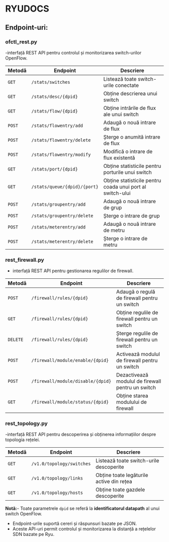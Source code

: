 # RYUDOCS
## Endpoint-uri:
### ofctl_rest.py 
-interfață REST API pentru controlul și monitorizarea switch-urilor OpenFlow.

| Metodă | Endpoint | Descriere |
|--------|---------|-------------|
| `GET`  | `/stats/switches` | Listează toate switch-urile conectate |
| `GET`  | `/stats/desc/{dpid}` | Obține descrierea unui switch |
| `GET`  | `/stats/flow/{dpid}` | Obține intrările de flux ale unui switch |
| `POST` | `/stats/flowentry/add` | Adaugă o nouă intrare de flux |
| `POST` | `/stats/flowentry/delete` | Șterge o anumită intrare de flux |
| `POST` | `/stats/flowentry/modify` | Modifică o intrare de flux existentă |
| `GET`  | `/stats/port/{dpid}` | Obține statisticile pentru porturile unui switch |
| `GET`  | `/stats/queue/{dpid}/{port}` | Obține statisticile pentru coada unui port al switch-ului |
| `POST` | `/stats/groupentry/add` | Adaugă o nouă intrare de grup |
| `POST` | `/stats/groupentry/delete` | Șterge o intrare de grup |
| `POST` | `/stats/meterentry/add` | Adaugă o nouă intrare de metru |
| `POST` | `/stats/meterentry/delete` | Șterge o intrare de metru |



### rest_firewall.py 
- interfață REST API pentru gestionarea regulilor de firewall.

| Metodă | Endpoint | Descriere |
|--------|---------|-------------|
| `POST` | `/firewall/rules/{dpid}` | Adaugă o regulă de firewall pentru un switch |
| `GET`  | `/firewall/rules/{dpid}` | Obține regulile de firewall pentru un switch |
| `DELETE` | `/firewall/rules/{dpid}` | Șterge regulile de firewall pentru un switch |
| `POST` | `/firewall/module/enable/{dpid}` | Activează modulul de firewall pentru un switch |
| `POST` | `/firewall/module/disable/{dpid}` | Dezactivează modulul de firewall pentru un switch |
| `GET`  | `/firewall/module/status/{dpid}` | Obține starea modulului de firewall |


### rest_topology.py 
-interfață REST API pentru descoperirea și obținerea informațiilor despre topologia rețelei.

| Metodă | Endpoint | Descriere |
|--------|---------|-------------|
| `GET`  | `/v1.0/topology/switches` | Listează toate switch-urile descoperite |
| `GET`  | `/v1.0/topology/links` | Obține toate legăturile active din rețea |
| `GET`  | `/v1.0/topology/hosts` | Obține toate gazdele descoperite |

**Notă:**- Toate parametrele `dpid` se referă la **identificatorul datapath** al unui switch OpenFlow.
- Endpoint-urile suportă cereri și răspunsuri bazate pe JSON.
- Aceste API-uri permit controlul și monitorizarea la distanță a rețelelor SDN bazate pe Ryu.




